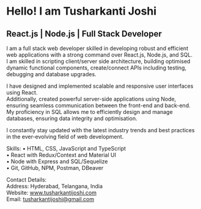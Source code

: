 Hello! I am Tusharkanti Joshi
=========================================================================================================================================

React.js | Node.js | Full Stack Developer
-----------------------------------------

I am a full stack web developer skilled in developing robust and efficient web applications with a strong command over React.js, Node.js, and SQL.  
I am skilled in scripting client/server side architecture, building optimised dynamic functional components, create/connect APIs including testing, debugging and database upgrades.

I have designed and implemented scalable and responsive user interfaces using React.  
Additionally, created powerful server-side applications using Node, ensuring seamless communication between the front-end and back-end.  
My proficiency in SQL allows me to efficiently design and manage databases, ensuring data integrity and optimisation. 

I constantly stay updated with the latest industry trends and best practices in the ever-evolving field of web development.

Skills:
• HTML, CSS, JavaScript and TypeScript  
• React with Redux/Context and Material UI  
• Node with Express and SQL/Sequelize  
• Git, GitHub, NPM, Postman, DBeaver  

Contact Details:  
Address: Hyderabad, Telangana, India  
Website: www.tusharkantijoshi.com  
Email: tusharkantijoshi@gmail.com
